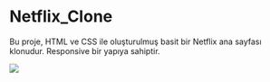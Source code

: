# Netflix_Clone

Bu proje, HTML ve CSS ile oluşturulmuş basit bir Netflix ana sayfası klonudur. Responsive bir yapıya sahiptir.

![](Netflix_Clone.gif)
